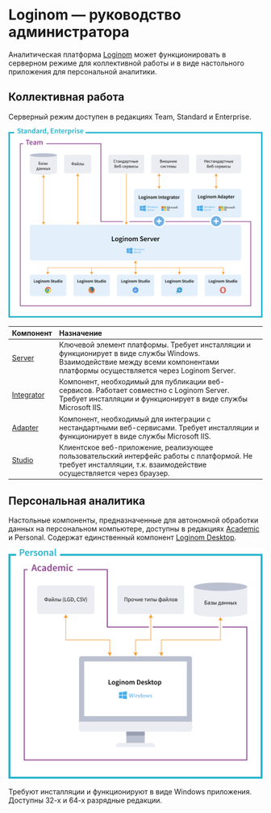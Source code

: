 # Loginom — руководство администратора

Аналитическая платформа [Loginom](https://loginom.ru) может функционировать в серверном режиме для коллективной работы и в виде настольного приложения для персональной аналитики.

## Коллективная работа

Серверный режим доступен в редакциях Team, Standard и Enterprise.

![Редакции для коллективной работы](./lg_group.svg)

| Компонент | Назначение |
|:----------|:-----------|
| [Server](./server/README.md) | Ключевой элемент платформы. Требует инсталляции и функционирует в виде службы Windows. Взаимодействие между всеми компонентами платформы осуществляется через Loginom Server.|
| [Integrator](./integrator/README.md) | Компонент, необходимый для публикации веб-сервисов. Работает совместно с Loginom Server. Требует инсталляции и функционирует в виде службы Microsoft IIS.|
| [Adapter](./adapter/README.md) | Компонент, необходимый для интеграции с нестандартными веб-сервисами. Требует инсталляции и функционирует в виде службы Microsoft IIS. |
| [Studio](./studio/README.md) | Клиентское веб-приложение, реализующее пользовательский интерфейс работы с платформой. Не требует инсталляции, т.к. взаимодействие осуществляется через браузер. |

## Персональная аналитика

Настольные компоненты, предназначенные для автономной обработки данных на персональном компьютере, доступны в редакциях [Academic](./install-loginom-academic/loginom-academic.md) и Personal. Содержат единственный компонент [Loginom Desktop](./desktop/README.md).

![Редакции для персональной работы.](./lg_personal.svg)

Требуют инсталляции и функционируют в виде Windows приложения. Доступны 32-х и 64-х разрядные редакции.
